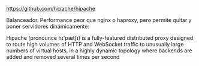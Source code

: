 https://github.com/hipache/hipache

Balanceador.
Performance peor que nginx o haproxy, pero permite quitar y poner servidores dinámicamente:

Hipache (pronounce hɪ'pætʃɪ) is a fully-featured distributed proxy designed to route high volumes of HTTP and WebSocket traffic to unusually large numbers of virtual hosts, in a highly dynamic topology where backends are added and removed several times per second
